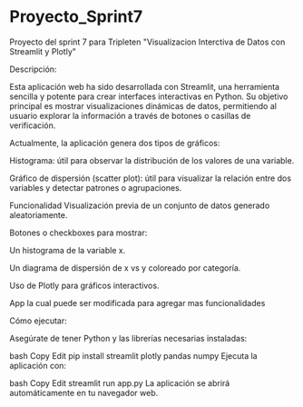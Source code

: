 # Proyecto_Sprint7
Proyecto del sprint 7 para Tripleten "Visualizacion Interctiva de Datos con Streamlit y Plotly"

Descripción:

Esta aplicación web ha sido desarrollada con Streamlit, una herramienta sencilla y potente para crear interfaces interactivas en Python. Su objetivo principal es mostrar visualizaciones dinámicas de datos, permitiendo al usuario explorar la información a través de botones o casillas de verificación.

Actualmente, la aplicación genera dos tipos de gráficos:

Histograma: útil para observar la distribución de los valores de una variable.

Gráfico de dispersión (scatter plot): útil para visualizar la relación entre dos variables y detectar patrones o agrupaciones.

Funcionalidad
Visualización previa de un conjunto de datos generado aleatoriamente.

Botones o checkboxes para mostrar:

Un histograma de la variable x.

Un diagrama de dispersión de x vs y coloreado por categoría.

Uso de Plotly para gráficos interactivos.

App la cual puede ser modificada para agregar mas funcionalidades

Cómo ejecutar:

Asegúrate de tener Python y las librerías necesarias instaladas:

bash
Copy
Edit
pip install streamlit plotly pandas numpy
Ejecuta la aplicación con:

bash
Copy
Edit
streamlit run app.py
La aplicación se abrirá automáticamente en tu navegador web.


